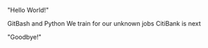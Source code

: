 "Hello World!"




GitBash and Python
We train for our unknown jobs
CitiBank is next










"Goodbye!"
